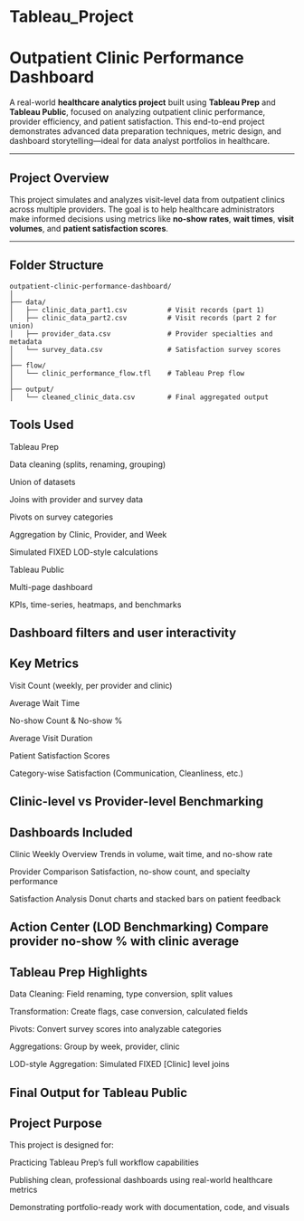 # Tableau_Project
# Outpatient Clinic Performance Dashboard

A real-world **healthcare analytics project** built using **Tableau Prep** and **Tableau Public**, focused on analyzing outpatient clinic performance, provider efficiency, and patient satisfaction. This end-to-end project demonstrates advanced data preparation techniques, metric design, and dashboard storytelling—ideal for data analyst portfolios in healthcare.

---

##  Project Overview

This project simulates and analyzes visit-level data from outpatient clinics across multiple providers. The goal is to help healthcare administrators make informed decisions using metrics like **no-show rates**, **wait times**, **visit volumes**, and **patient satisfaction scores**.

---

##  Folder Structure

```plaintext
outpatient-clinic-performance-dashboard/
│
├── data/
│   ├── clinic_data_part1.csv          # Visit records (part 1)
│   ├── clinic_data_part2.csv          # Visit records (part 2 for union)
│   ├── provider_data.csv              # Provider specialties and metadata
│   └── survey_data.csv                # Satisfaction survey scores
│
├── flow/
│   └── clinic_performance_flow.tfl    # Tableau Prep flow
│
├── output/
│   └── cleaned_clinic_data.csv        # Final aggregated output

```

## Tools Used

Tableau Prep

Data cleaning (splits, renaming, grouping)

Union of datasets

Joins with provider and survey data

Pivots on survey categories

Aggregation by Clinic, Provider, and Week

Simulated FIXED LOD-style calculations

Tableau Public

Multi-page dashboard

KPIs, time-series, heatmaps, and benchmarks

Dashboard filters and user interactivity
---
## Key Metrics
Visit Count (weekly, per provider and clinic)

Average Wait Time

No-show Count & No-show %

Average Visit Duration

Patient Satisfaction Scores

Category-wise Satisfaction (Communication, Cleanliness, etc.)

Clinic-level vs Provider-level Benchmarking
---
## Dashboards Included
Clinic Weekly Overview
Trends in volume, wait time, and no-show rate

Provider Comparison
Satisfaction, no-show count, and specialty performance

Satisfaction Analysis
Donut charts and stacked bars on patient feedback

Action Center (LOD Benchmarking)
Compare provider no-show % with clinic average
---
## Tableau Prep Highlights
 Data Cleaning: Field renaming, type conversion, split values

 Transformation: Create flags, case conversion, calculated fields

 Pivots: Convert survey scores into analyzable categories

 Aggregations: Group by week, provider, clinic

 LOD-style Aggregation: Simulated FIXED [Clinic] level joins

 Final Output for Tableau Public
---
## Project Purpose
This project is designed for:

Practicing Tableau Prep’s full workflow capabilities

Publishing clean, professional dashboards using real-world healthcare metrics

Demonstrating portfolio-ready work with documentation, code, and visuals

